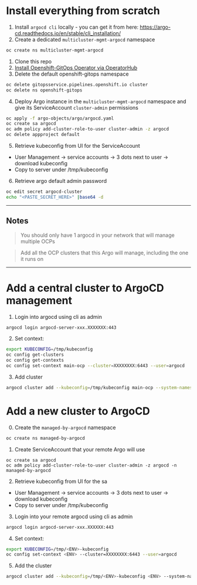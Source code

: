 # Install everything from scratch  
1. Install `argocd cli` locally - you can get it from here: https://argo-cd.readthedocs.io/en/stable/cli_installation/
0. Create a dedicated `multicluster-mgmt-argocd` namespace
```bash
oc create ns multicluster-mgmt-argocd
```
1. Clone this repo
2. [Install Openshift-GitOps Operator via OperatorHub](https://github.com/tommeramber/ArgoCD-GitOps-Helm-Based-Multi-Cluster-Structure/tree/main/docs/InstallOperator)
3. Delete the default openshift-gitops namespace
```bash
oc delete gitopsservice.pipelines.openshift.io cluster
oc delete ns openshift-gitops
```
4. Deploy Argo instance in the `multicluster-mgmt-argocd` namespace and give its ServiceAccount `cluster-admin` permissions
```bash
oc apply -f argo-objects/argo/argocd.yaml
oc create sa argocd
oc adm policy add-cluster-role-to-user cluster-admin -z argocd
oc delete appproject default
```
5. Retrieve kubeconfig from UI for the ServiceAccount
* User Management -> service accounts -> 3 dots next to user -> download kubeconfig
* Copy to server under /tmp/kubeconfig


6. Retrieve argo default admin password 
```bash
oc edit secret argocd-cluster
echo "<PASTE_SECRET_HERE>" |base64 -d
```
---
## Notes
> You should only have 1 argocd in your network that will manage multiple OCPs

> Add all the OCP clusters that this Argo will manage, including the one it runs on
---

# Add a central cluster to ArgoCD management
1. Login into argocd using cli as admin
```bash
argocd login argocd-server-xxx.XXXXXXX:443
```
2. Set context:
```bash
export KUBECONFIG=/tmp/kubeconfig
oc config get-clusters
oc config get-contexts
oc config set-context main-ocp --cluster=XXXXXXXX:6443 --user=argocd
```
3. Add cluster
```bash
argocd cluster add --kubeconfig=/tmp/kubeconfig main-ocp --system-namespace=multicluster-mgmt-argocd
```

# Add a new cluster to ArgoCD
0. Create the `managed-by-argocd` namespace
```bash
oc create ns managed-by-argocd
```
1. Create ServiceAccount that your remote Argo will use
```base
oc create sa argocd
oc adm policy add-cluster-role-to-user cluster-admin -z argocd -n managed-by-argocd
```
2. Retrieve kubeconfig from UI for the sa
* User Management -> service accounts -> 3 dots next to user -> download kubeconfig
* Copy to server under /tmp/kubeconfig

3. Login into your remote argocd using cli as admin
```bash
argocd login argocd-server-xxx.XXXXXX:443
```
4. Set context:
```bash
export KUBECONFIG=/tmp/<ENV>-kubeconfig
oc config set-context <ENV> --cluster=XXXXXXXX:6443 --user=argocd
```
5. Add the cluster
```bash
argocd cluster add --kubeconfig=/tmp/<ENV>-kubeconfig <ENV> --system-namespace=managed-by-argocd
```
